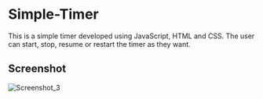 # Simple-Timer

This is a simple timer developed using JavaScript, HTML and CSS.
The user can start, stop, resume or restart the timer as they want.

## Screenshot
![Screenshot_3](https://user-images.githubusercontent.com/93151327/201938020-49227a87-f677-4e23-ab5b-167221a1b659.jpg)

